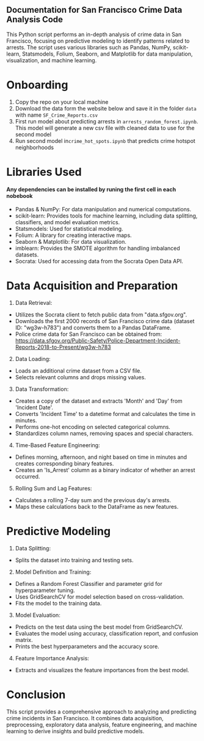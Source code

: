 ## Documentation for San Francisco Crime Data Analysis Code

This Python script performs an in-depth analysis of crime data in San Francisco, focusing on predictive modeling to identify patterns related to arrests. The script uses various libraries such as Pandas, NumPy, scikit-learn, Statsmodels, Folium, Seaborn, and Matplotlib for data manipulation, visualization, and machine learning.

# Onboarding
1. Copy the repo on your local machine
2.  Download the data form the website below and save it in the folder `data` with name `SF_Crime_Reports.csv`
3. First run model about predicting arrests in `arrests_random_forest.ipynb`. This model will generate a new csv file with cleaned data to use for the second model
4. Run second model in`crime_hot_spots.ipynb` that predicts crime hotspot neighborhoods

# Libraries Used
#### Any dependencies can be installed by runing the first cell in each nobebook

- Pandas & NumPy: For data manipulation and numerical computations.
- scikit-learn: Provides tools for machine learning, including data splitting, classifiers, and model evaluation metrics.
- Statsmodels: Used for statistical modeling.
- Folium: A library for creating interactive maps.
- Seaborn & Matplotlib: For data visualization.
- imblearn: Provides the SMOTE algorithm for handling imbalanced datasets.
- Socrata: Used for accessing data from the Socrata Open Data API.

# Data Acquisition and Preparation
1. Data Retrieval:

- Utilizes the Socrata client to fetch public data from "data.sfgov.org".
- Downloads the first 2000 records of San Francisco crime data (dataset ID: "wg3w-h783") and converts them to a Pandas DataFrame.
- Police crime data for San Francisco can be obtained from: https://data.sfgov.org/Public-Safety/Police-Department-Incident-Reports-2018-to-Present/wg3w-h783

2. Data Loading:

- Loads an additional crime dataset from a CSV file.
- Selects relevant columns and drops missing values.

3. Data Transformation:

- Creates a copy of the dataset and extracts 'Month' and 'Day' from 'Incident Date'.
- Converts 'Incident Time' to a datetime format and calculates the time in minutes.
- Performs one-hot encoding on selected categorical columns.
- Standardizes column names, removing spaces and special characters.

4. Time-Based Feature Engineering:

- Defines morning, afternoon, and night based on time in minutes and creates corresponding binary features.
- Creates an 'Is_Arrest' column as a binary indicator of whether an arrest occurred.

5. Rolling Sum and Lag Features:

- Calculates a rolling 7-day sum and the previous day's arrests.
- Maps these calculations back to the DataFrame as new features.

# Predictive Modeling
1. Data Splitting:

- Splits the dataset into training and testing sets.

2. Model Definition and Training:

- Defines a Random Forest Classifier and parameter grid for hyperparameter tuning.
- Uses GridSearchCV for model selection based on cross-validation.
- Fits the model to the training data.

3. Model Evaluation:

- Predicts on the test data using the best model from GridSearchCV.
- Evaluates the model using accuracy, classification report, and confusion matrix.
- Prints the best hyperparameters and the accuracy score.

4. Feature Importance Analysis:

- Extracts and visualizes the feature importances from the best model.

# Conclusion

This script provides a comprehensive approach to analyzing and predicting crime incidents in San Francisco. It combines data acquisition, preprocessing, exploratory data analysis, feature engineering, and machine learning to derive insights and build predictive models.